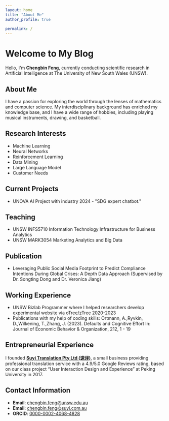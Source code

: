 ```yaml
---
layout: home
title: "About Me"
author_profile: true

permalink: /
---
```


# Welcome to My Blog
Hello, I'm **Chengbin Feng**, currently conducting scientific research in Artificial Intelligence at The University of New South Wales (UNSW).

## About Me
I have a passion for exploring the world through the lenses of mathematics and computer science. My interdisciplinary background has enriched my knowledge base, and I have a wide range of hobbies, including playing musical instruments, drawing, and basketball.

## Research Interests
- Machine Learning
- Neural Networks
- Reinforcement Learning
- Data Mining
- Large Language Model
- Customer Needs  

## Current Projects
- UNOVA AI Project with industry 2024 - "SDG expert chatbot."

## Teaching
- UNSW INFS5710 Information Technology Infrastructure for Business Analytics
- UNSW MARK3054 Marketing Analytics and Big Data  

## Publication 
- Leveraging Public Social Media Footprint to Predict Compliance Intentions During Global Crises: A Depth Data Approach (Supervised by Dr. Songting Dong and Dr. Veronica Jiang)

## Working Experience 
- UNSW Bizlab Programmer where I helped researchers develop experimental website via oTree/zTree 2020-2023
- Publications with my help of coding skills:
Ortmann, A.,Ryvkin, D.,Wilkening, T.,Zhang, J. (2023). Defaults and Cognitive Effort In: Journal of Economic Behavior & Organization, 212, 1 - 19

## Entrepreneurial Experience
I founded **[Suyi Translation Pty Ltd (速译)](https://suyitranslation.com.au/)**, a small business providing professional translation service with a 4.9/5.0 Google Reviews rating, based on our class project “User Interaction Design and Experience” at Peking University in 2017.

## Contact Information
- **Email**: [chengbin.feng@unsw.edu.au](mailto:chengbin.feng@unsw.edu.au)
- **Email**: [chengbin.feng@suyi.com.au](mailto:chengbin.feng@suyi.com.au)
- **ORCID**: [0000-0002-4068-4828](https://orcid.org/0000-0002-4068-4828)

